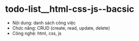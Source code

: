 # todo-list__html-css-js--bacsic
- Nội dung: danh sách công việc
- Chức năng: CRUD (create, read, update, delete)
- Công nghệ: html, css, js
